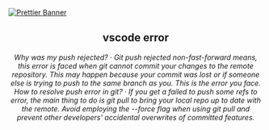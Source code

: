 [![Prettier Banner](https://unpkg.com/prettier-logo@1.0.3/images/prettier-banner-light.svg)](https://prettier.io)

<h2 align="center">vscode error</h2>

<p align="center">
  <em>
  Why was my push rejected?
    · Git push rejected non-fast-forward means, this error is faced when git cannot commit your changes to the remote repository. This may happen because 
your commit was lost or if someone else is trying to push to the same branch as you. This is the error you face.
  </em>
  <br />
  <em>
    How to resolve push error in git?
    · If you get a failed to push some refs to error, the main thing to do is git pull to bring your local repo up to date with the remote. Avoid employing the --force flag when using git pull and prevent other developers' accidental overwrites of committed features.
  </em>
  <br />
  <em>
     <a (![F6D4u](https://github.com/trankez12/githubbackendreal/assets/152085291/70301a29-553d-49b3-9785-39a4562dab7a)
)
  push rejected?

